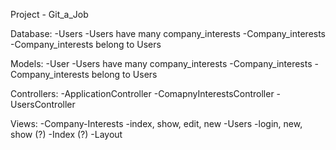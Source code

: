 Project - Git_a_Job 

Database: 
   -Users 
      -Users have many company_interests 
   -Company_interests
      -Company_interests belong to Users
      
Models: 
   -User
      -Users have many company_interests 
   -Company_interests
      -Company_interests belong to Users

Controllers:
   -ApplicationController
   -ComapnyInterestsController 
   -UsersController 

Views:
    -Company-Interests
       -index, show, edit, new 
    -Users 
       -login, new, show (?)
    -Index (?)
    -Layout 
  